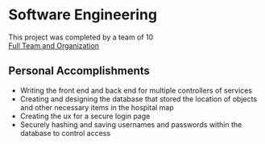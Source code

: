 # Software Engineering

This project was completed by a team of 10 \
[Full Team and Organization](https://github.com/CS3733-C22-Team-D)

## Personal Accomplishments
* Writing the front end and back end for multiple controllers of services
* Creating and designing the database that stored the location of objects and other necessary items in the hospital map
* Creating the ux for a secure login page
* Securely hashing and saving usernames and passwords within the database to control access
